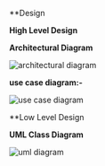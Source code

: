 **Design


**High Level Design**



**Architectural Diagram**


![architectural diagram](https://user-images.githubusercontent.com/59051114/160150199-747d4b4a-d1cb-4509-88cb-892eae07e938.png)

**use case diagram:-**


![use case diagram](https://user-images.githubusercontent.com/59051114/160150482-4014add8-d775-443d-a186-94af649937fc.png)



**Low Level Design


**UML Class Diagram**

![uml diagram](https://user-images.githubusercontent.com/59051114/160150884-002d5903-1933-4c77-9d97-9c4d90d99ff2.png)
